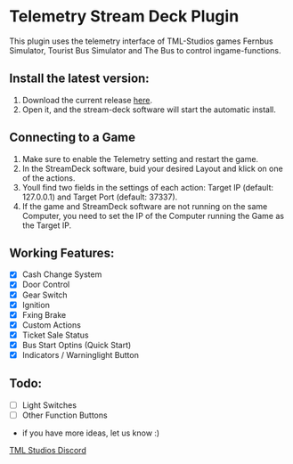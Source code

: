 # Telemetry Stream Deck Plugin
This plugin uses the telemetry interface of TML-Studios games Fernbus Simulator, Tourist Bus Simulator and The Bus to control ingame-functions.

## Install the latest version:

1. Download the current release [here](https://github.com/tml-studios/telemetry-stream-deck-plugin/releases/tag/1.0.7).
2. Open it, and the stream-deck software will start the automatic install.


## Connecting to a Game
1. Make sure to enable the Telemetry setting and restart the game.
2. In the StreamDeck software, buid your desired Layout and klick on one of the actions.
3. Youll find two fields in the settings of each action: Target IP (default: 127.0.0.1) and Target Port (default: 37337).
4. If the game and StreamDeck software are not running on the same Computer, you need to set the IP of the Computer running the Game as the Target IP.


## Working Features:
- [x] Cash Change System
- [X] Door Control
- [x] Gear Switch
- [X] Ignition
- [X] Fxing Brake
- [X] Custom Actions
- [X] Ticket Sale Status
- [X] Bus Start Optins (Quick Start)
- [x] Indicators / Warninglight Button

## Todo:
- [ ] Light Switches
- [ ] Other Function Buttons
- if you have more ideas, let us know :)

[TML Studios Discord](https://discord.gg/tml-studios-224563159631921152)

